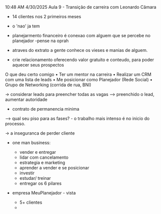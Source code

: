 10:48 AM 4/30/2025
Aula 9 - Transição de carreira com Leonardo Câmara

- 14 clientes nos 2 primeiros meses
- o 'nao' ja tem
- planejarmento financeiro é conexao com alguem que se percebe no planejador
	-pense na oprah

- atraves do extrato a gente conhece os vieses 
e manias de alguem.

- crie relacionamento oferecendo valor gratuito e conteudo, para poder aquecer seus prospectos 


O que deu certo comigo
• Ter um mentor na carreira
• Realizar um CRM com uma lista de leads
• Me posicionar como Planejador (Rede Social)
• Grupo de Networking (corrida de rua, BNI)


-> considerar leads para preencher todas as vagas
--> preenchido o lead, aumentar autoridade

- contrato de permanencia minima

--> qual seu piso para as fases?
	- o trabalho mais intenso é no inicio do processo.

-> a inseguranca de perder cliente

- one man business:
	- vender e entregar
	- lidar com cancelamento
	- estrategia e marketing
	- aprender a vender e se posicionar
	- investir
	- estudar/ treinar
	- entregar os 6 pilares

- empresa MeuPlanejador - vista 
	- 5+ clientes
	-